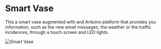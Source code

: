 Smart Vase
==========

This a smart vase augmented with and Arduino platform that provides you information, such as the new email messages, the weather or the traffic incidences, through a touch screen and LED lights.

![Smart Vase](http://farm7.staticflickr.com/6107/6853278060_d075cfda72.jpg)
